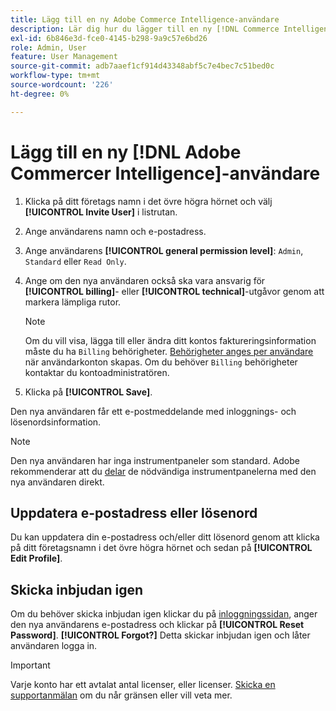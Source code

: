 ```yaml
---
title: Lägg till en ny Adobe Commerce Intelligence-användare
description: Lär dig hur du lägger till en ny [!DNL Commerce Intelligence] användare och hur du uppdaterar ditt användarnamn eller lösenord.
exl-id: 6b846e3d-fce0-4145-b298-9a9c57e6bd26
role: Admin, User
feature: User Management
source-git-commit: adb7aaef1cf914d43348abf5c7e4bec7c51bed0c
workflow-type: tm+mt
source-wordcount: '226'
ht-degree: 0%

---
```


# Lägg till en ny [!DNL Adobe Commercer Intelligence]-användare

1. Klicka på ditt företags namn i det övre högra hörnet och välj **[!UICONTROL Invite User]** i listrutan.
1. Ange användarens namn och e-postadress.
1. Ange användarens **[!UICONTROL general permission level]**: `Admin`, `Standard` eller `Read Only`.
1. Ange om den nya användaren också ska vara ansvarig för **[!UICONTROL billing]**- eller **[!UICONTROL technical]**-utgåvor genom att markera lämpliga rutor.

   >[!NOTE]
   >
   >Om du vill visa, lägga till eller ändra ditt kontos faktureringsinformation måste du ha `Billing` behörigheter. [Behörigheter anges per användare](../../administrator/user-management/user-management.md) när användarkonton skapas. Om du behöver `Billing` behörigheter kontaktar du kontoadministratören.

1. Klicka på **[!UICONTROL Save]**.

Den nya användaren får ett e-postmeddelande med inloggnings- och lösenordsinformation.

>[!NOTE]
>
>Den nya användaren har inga instrumentpaneler som standard. Adobe rekommenderar att du [delar](../../data-user/dashboards/share-dashboard-with-users.md) de nödvändiga instrumentpanelerna med den nya användaren direkt.

## Uppdatera e-postadress eller lösenord

Du kan uppdatera din e-postadress och/eller ditt lösenord genom att klicka på ditt företagsnamn i det övre högra hörnet och sedan på **[!UICONTROL Edit Profile]**.

## Skicka inbjudan igen

Om du behöver skicka inbjudan igen klickar du på [inloggningssidan](https://dashboard.rjmetrics.com/v2/session/create), anger den nya användarens e-postadress och klickar på **[!UICONTROL Reset Password]**. **[!UICONTROL Forgot?]** Detta skickar inbjudan igen och låter användaren logga in.

>[!IMPORTANT]
>
>Varje konto har ett avtalat antal licenser, eller licenser. [Skicka en supportanmälan](https://experienceleague.adobe.com/docs/commerce-knowledge-base/kb/troubleshooting/miscellaneous/mbi-service-policies.html?lang=sv-SE) om du når gränsen eller vill veta mer.
